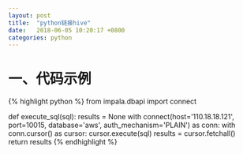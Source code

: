 ```yaml
---
layout: post
title:  "python链接hive"
date:   2018-06-05 10:20:17 +0800
categories: python
---
```


# 一、代码示例

{% highlight python %}
from impala.dbapi import connect


def execute_sql(sql):
    results = None
    with connect(host='110.18.18.121', port=10015, database='aws', auth_mechanism='PLAIN') as conn:
        with conn.cursor() as cursor:
            cursor.execute(sql)
            results = cursor.fetchall()
    return results
{% endhighlight %}